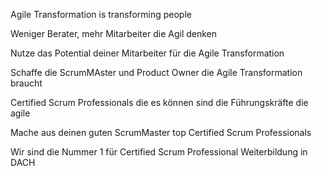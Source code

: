 Agile Transformation is transforming people 

Weniger Berater, mehr Mitarbeiter die Agil denken

Nutze das Potential deiner Mitarbeiter für die Agile Transformation 

Schaffe die ScrumMAster und Product Owner die Agile Transformation braucht 

Certified Scrum Professionals die es können sind die Führungskräfte die agile 

Mache aus deinen guten ScrumMaster top Certified Scrum Professionals 

Wir sind die Nummer 1 für Certified Scrum Professional Weiterbildung in DACH